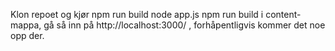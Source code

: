 
Klon repoet og kjør
npm run build
node app.js
npm run build
i content-mappa, gå så inn på http://localhost:3000/ , forhåpentligvis kommer det noe opp der.
